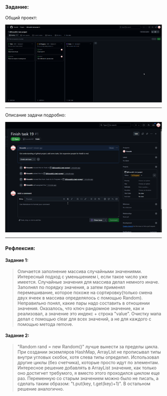 ### Задание:

Общий проект:

![Фото общего проекта](./images/image.png)

---

Описание задачи подробно:

![Фото подробного описания задачи](./images/image2.png)

---

### Рефлексия:

#### Задание 1:
> Оличается заполнение массива случайными значениями. Интересный подход с уменьшением i, если такое число уже имеется. Случайные значения для массива делал немного иначе. Заполнял по порядку значения, а затем применял перемешивание, которое похоже на сортировку(только смена двух ячеек в массива определялось с помощью Random).
Неправильно понял, какие пары надо составить в отношении значения. Оказалось, что ключ рандомное значение, как и реализовал, а значение это индекс + строка "value". Очистку мапа делал с помощью clear для всех значений, а не для каждого с помощью метода remove.

#### Задание 2:
> "Random rand = new Random()" лучше вынести за пределы цикла. При создании экземляров HashMap, ArrayList не прописывал типы внутри угловых скобок, хотя слева типы определил. Использовал другие циклы (без счетчика), которые просто идут по элементам. Интересное решение добавлять в ArrayList значение, как только оно достигнет требумого, я вместо этого проходился циклом еще раз. Переменную со старым значением можно было не писать, а сделать таким образом: "t.put(key, t.get(key)+1)". В остальном решение аналогично.